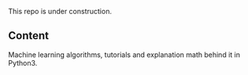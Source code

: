 This repo is under construction.

Content
-------
Machine learning algorithms, tutorials and explanation math behind it in Python3.

